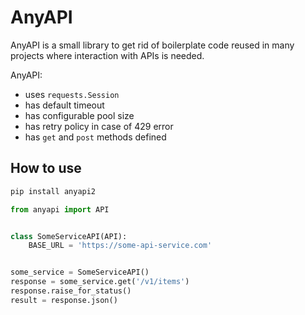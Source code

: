# AnyAPI

AnyAPI is a small library to get rid of boilerplate code reused in many projects where interaction with APIs is needed.

AnyAPI:
* uses `requests.Session`
* has default timeout
* has configurable pool size
* has retry policy in case of 429 error
* has `get` and `post` methods defined

## How to use

```sh
pip install anyapi2
```

```python
from anyapi import API


class SomeServiceAPI(API):
    BASE_URL = 'https://some-api-service.com'


some_service = SomeServiceAPI()
response = some_service.get('/v1/items')
response.raise_for_status()
result = response.json()
```
